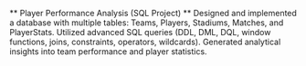 ** Player Performance Analysis (SQL Project) **
Designed and implemented a database with multiple tables: Teams, Players, Stadiums, Matches, and PlayerStats.
Utilized advanced SQL queries (DDL, DML, DQL, window functions, joins, constraints, operators, wildcards).
Generated analytical insights into team performance and player statistics.
